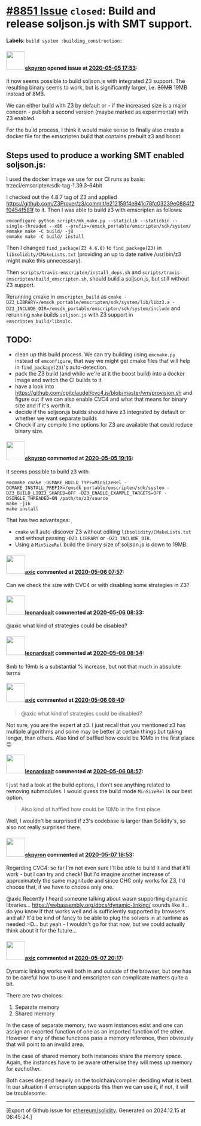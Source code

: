 # [\#8851 Issue](https://github.com/ethereum/solidity/issues/8851) `closed`: Build and release soljson.js with SMT support.
**Labels**: `build system :building_construction:`


#### <img src="https://avatars.githubusercontent.com/u/1347491?v=4" width="50">[ekpyron](https://github.com/ekpyron) opened issue at [2020-05-05 17:53](https://github.com/ethereum/solidity/issues/8851):

It now seems possible to build soljson.js with integrated Z3 support.
The resulting binary seems to work, but is significantly larger, i.e. ~~30MB~~ 19MB instead of 8MB.

We can either build with Z3 by default or - if the increased size is a major concern - publish a second version (maybe marked as experimental) with Z3 enabled.

For the build process, I think it would make sense to finally also create a docker file for the emscripten build that contains prebuilt z3 and boost.


Steps used to produce a working SMT enabled soljson.js:
-------------------

I used the docker image we use for our CI runs as basis: trzeci/emscripten:sdk-tag-1.39.3-64bit

I checked out the 4.8.7 tag of Z3 and applied https://github.com/Z3Prover/z3/commit/e212159f4e941c78fc03239e0884f2f0454f581f to it.
Then I was able to build z3 with emscripten as follows:
```
emconfigure python scripts/mk_make.py --staticlib --staticbin --single-threaded --x86 --prefix=/emsdk_portable/emscripten/sdk/system/
emmake make -C build/ -j8
emmake make -C build/ install
```

Then I changed ``find_package(Z3 4.6.0)`` to ``find_package(Z3)`` in ``libsolidity/CMakeLists.txt`` (providing an up to date native /usr/bin/z3 might make this unnecessary).

Then ``scripts/travis-emscripten/install_deps.sh`` and ``scripts/travis-emscripten/build_emscripten.sh``, should build a soljson.js, but still without Z3 support.

Rerunning cmake in ``emscripten_build`` as ``cmake -DZ3_LIBRARY=/emsdk_portable/emscripten/sdk/system/lib/libz3.a -DZ3_INCLUDE_DIR=/emsdk_portable/emscripten/sdk/system/include`` and rerunning ``make`` builds ``soljson.js`` with Z3 support in ``emscripten_build/libsolc``.


TODO:
--------
- clean up this build process. We can try building using ``emcmake.py`` instead of ``emconfigure``, that way we might get cmake files that will help in ``find_package(Z3)``'s auto-detection.
- pack the Z3 build (and while we're at it the boost build) into a docker image and switch the CI builds to it
- have a look into https://github.com/cpitclaudel/cvc4.js/blob/master/vm/provision.sh and figure out if we can also enable CVC4 and what that means for binary size and if it's worth it.
- decide if the soljson.js builds should have z3 integrated by default or whether we want separate builds
- Check if any compile time options for Z3 are available that could reduce binary size.

#### <img src="https://avatars.githubusercontent.com/u/1347491?v=4" width="50">[ekpyron](https://github.com/ekpyron) commented at [2020-05-05 19:16](https://github.com/ethereum/solidity/issues/8851#issuecomment-624253430):

It seems possible to build z3 with
```
emcmake cmake -DCMAKE_BUILD_TYPE=MinSizeRel -DCMAKE_INSTALL_PREFIX=/emsdk_portable/emscripten/sdk/system -DZ3_BUILD_LIBZ3_SHARED=OFF -DZ3_ENABLE_EXAMPLE_TARGETS=OFF -DSINGLE_THREADED=ON /path/to/z3/source
make -j16
make install
```

That has two advantages:
- ``cmake`` will auto-discover Z3 without editing ``libsolidity/CMakeLists.txt`` and without passing ``-DZ3_LIBRARY`` or ``-DZ3_INCLUDE_DIR``.
- Using a ``MinSizeRel`` build the binary size of soljson.js is down to 19MB.

#### <img src="https://avatars.githubusercontent.com/u/20340?v=4" width="50">[axic](https://github.com/axic) commented at [2020-05-06 07:57](https://github.com/ethereum/solidity/issues/8851#issuecomment-624499248):

Can we check the size with CVC4 or with disabling some strategies in Z3?

#### <img src="https://avatars.githubusercontent.com/u/504195?u=ce2facd14af9fd474ebff49f0d44891f56f7500f&v=4" width="50">[leonardoalt](https://github.com/leonardoalt) commented at [2020-05-06 08:33](https://github.com/ethereum/solidity/issues/8851#issuecomment-624514424):

@axic what kind of strategies could be disabled?

#### <img src="https://avatars.githubusercontent.com/u/504195?u=ce2facd14af9fd474ebff49f0d44891f56f7500f&v=4" width="50">[leonardoalt](https://github.com/leonardoalt) commented at [2020-05-06 08:34](https://github.com/ethereum/solidity/issues/8851#issuecomment-624515136):

8mb to 19mb is a substantial % increase, but not that much in absolute terms

#### <img src="https://avatars.githubusercontent.com/u/20340?v=4" width="50">[axic](https://github.com/axic) commented at [2020-05-06 08:40](https://github.com/ethereum/solidity/issues/8851#issuecomment-624517730):

> @axic what kind of strategies could be disabled?

Not sure, you are the expert at z3. I just recall that you mentioned z3 has multiple algorithms and some may be better at certain things but taking longer, than others. Also kind of baffled how could be 10Mb in the first place :wink:

#### <img src="https://avatars.githubusercontent.com/u/504195?u=ce2facd14af9fd474ebff49f0d44891f56f7500f&v=4" width="50">[leonardoalt](https://github.com/leonardoalt) commented at [2020-05-06 08:57](https://github.com/ethereum/solidity/issues/8851#issuecomment-624525254):

I just had a look at the build options, I don't see anything related to removing submodules. I would guess the build mode `MinSizeRel` is our best option.

> Also kind of baffled how could be 10Mb in the first place

Well, I wouldn't be surprised if z3's codebase is larger than Solidity's, so also not really surprised there.

#### <img src="https://avatars.githubusercontent.com/u/1347491?v=4" width="50">[ekpyron](https://github.com/ekpyron) commented at [2020-05-07 18:53](https://github.com/ethereum/solidity/issues/8851#issuecomment-625435251):

Regarding CVC4: so far I'm not even sure I'll be able to build it and that it'll work - but I can try and check! But I'd imagine another increase of approximately the same magnitude and since CHC only works for Z3, I'd choose that, if we have to choose only one.

@axic Recently I heard someone talking about wasm supporting dynamic libraries... https://webassembly.org/docs/dynamic-linking/ sounds like it... do you know if that works well and is sufficiently supported by browsers and all? It'd be kind of fancy to be able to plug the solvers in at runtime as needed :-D... but yeah - I wouldn't go for that now, but we could actually think about it for the future...

#### <img src="https://avatars.githubusercontent.com/u/20340?v=4" width="50">[axic](https://github.com/axic) commented at [2020-05-07 20:17](https://github.com/ethereum/solidity/issues/8851#issuecomment-625474687):

Dynamic linking works well both in and outside of the browser, but one has to be careful how to use it and emscripten can complicate matters quite a bit.

There are two choices:
1) Separate memory
2) Shared memory

In the case of separate memory, two wasm instances exist and one can assign an exported function of one as an imported function of the other. However if any of these functions pass a memory reference, then obviously that will point to an invalid area.

In the case of shared memory both instances share the memory space. Again, the instances have to be aware otherwise they will mess up memory for eachother.

Both cases depend heavily on the toolchain/compiler deciding what is best. In our situation if emscripten supports this then we can use it, if not, it will be troublesome.


-------------------------------------------------------------------------------



[Export of Github issue for [ethereum/solidity](https://github.com/ethereum/solidity). Generated on 2024.12.15 at 06:45:24.]
